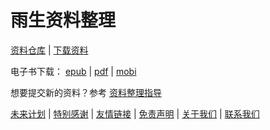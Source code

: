 # 雨生资料整理

[资料仓库](https://github.com/zhang-yusheng/zhang-yusheng.github.io) | [下载资料](https://github.com/zhang-yusheng/zhang-yusheng.github.io/archive/refs/heads/main.zip)

电子书下载： [epub](https://zhang-yusheng.github.io/ebooks/yusheng-zhang-archive.epub) | [pdf](https://zhang-yusheng.github.io/ebooks/yusheng-zhang-archive.pdf) | [mobi](https://zhang-yusheng.github.io/ebooks/yusheng-zhang-archive.mobi)

想要提交新的资料？参考 [资料整理指导](./more/how-to-contribute/how-to-contribute.md)

[未来计划](./more/plans.md) | [特别感谢](./more/thanks.md) | [友情链接](./more/links.md) | [免责声明](./more/disclaimer.md) | [关于我们](./more/about.md) | [联系我们](./more/contact.md)
